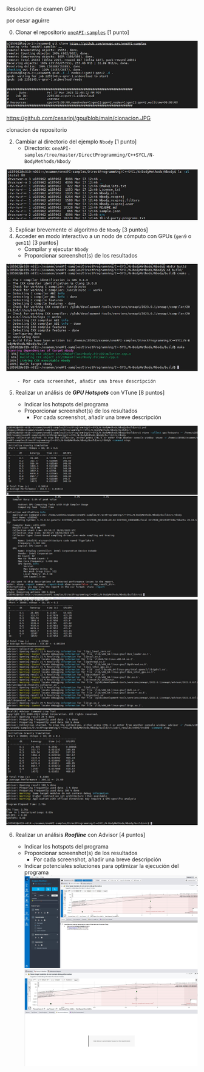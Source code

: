 
Resolucion de examen  GPU

por cesar aguirre

0. Clonar el repositorio [`oneAPI-samples`](https://github.com/oneapi-src/oneAPI-samples) [1 punto]

![clonacion](https://github.com/cesarinj/gpu/blob/main/clonacion.JPG)

https://github.com/cesarinj/gpu/blob/main/clonacion.JPG

clonacion de repositorio



2. Cambiar al directorio del ejemplo `Nbody`  [1 punto]
    - Directorio: `oneAPI-samples/tree/master/DirectProgramming/C++SYCL/N-BodyMethods/Nbody`


![carpeta](https://github.com/cesarinj/gpu/blob/main/carpeta.JPG)



3. Explicar brevemente el algoritmo de `Nbody` [3 puntos]
4. Acceder en modo interactivo a un nodo de cómputo con GPUs (`gen9` o `gen11`) [3 puntos]
    - Compilar y ejecutar `Nbody`
    - Proporcionar screenshot(s) de los resultados

![make](https://github.com/cesarinj/gpu/blob/main/make.JPG)

        - Por cada screenshot, añadir una breve descripción
5. Realizar un análisis de _**GPU Hotspots**_ con VTune [8 puntos]


    - Indicar los hotspots del programa
    - Proporcionar screenshot(s) de los resultados
      - Por cada screenshot, añadir una breve descripción


![carpeta](https://github.com/cesarinj/gpu/blob/main/1.jpg)
![carpeta](https://github.com/cesarinj/gpu/blob/main/2.jpg)
![carpeta](https://github.com/cesarinj/gpu/blob/main/3.jpg)
![carpeta](https://github.com/cesarinj/gpu/blob/main/4.jpg)


6. Realizar un análisis _**Roofline**_ con Advisor [4 puntos]

    - Indicar los hotspots del programa
    - Proporcionar screenshot(s) de los resultados
      - Por cada screenshot, añadir una breve descripción
    - Indicar potenciales soluciones para optimizar la ejecución del programa
![carpeta](https://github.com/cesarinj/gpu/blob/main/5.jpg)
![carpeta](https://github.com/cesarinj/gpu/blob/main/6.jpg)
